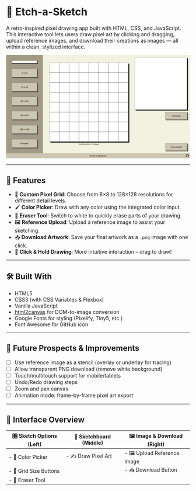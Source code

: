 # 🎨 Etch-a-Sketch

A retro-inspired pixel drawing app built with HTML, CSS, and JavaScript.  
This interactive tool lets users draw pixel art by clicking and dragging, upload reference images, and download their creations as images — all within a clean, stylized interface.

![Etch-a-Sketch Demo](/Assets/screenshotWithoutRef.png)

---

## 🚀 Features

- 🎨 **Custom Pixel Grid**: Choose from 8×8 to 128×128 resolutions for different detail levels.
- 🖌️ **Color Picker**: Draw with any color using the integrated color input.
- 🧽 **Eraser Tool**: Switch to white to quickly erase parts of your drawing.
- 🖼️ **Reference Upload**: Upload a reference image to assist your sketching.
- 📥 **Download Artwork**: Save your final artwork as a `.png` image with one click.
- 🧠 **Click & Hold Drawing**: More intuitive interaction – drag to draw!

---

## 🛠️ Built With

- HTML5  
- CSS3 (with CSS Variables & Flexbox)  
- Vanilla JavaScript  
- [html2canvas](https://html2canvas.hertzen.com/) for DOM-to-image conversion  
- Google Fonts for styling (Pixelify, Tiny5, etc.)  
- Font Awesome for GitHub icon

---

## 🔮 Future Prospects & Improvements

- [ ] Use reference image as a stencil (overlay or underlay for tracing)
- [ ] Allow transparent PNG download (remove white background)
- [ ] Touch/multitouch support for mobile/tablets
- [ ] Undo/Redo drawing steps
- [ ] Zoom and pan canvas
- [ ] Animation mode: frame-by-frame pixel art export

---

## 📸 Interface Overview

| 🎛️ Sketch Options (Left)      | 🎨 Sketchboard (Middle)        | 🖼️ Image & Download (Right)       |
|-------------------------------|--------------------------------|-----------------------------------|
| - 🎨 Color Picker             | - ✍️ Draw Pixel Art            | - 🖼️ Upload Reference Image       |
| - 📏 Grid Size Buttons        |                                | - 📥 Download Button              |
| - 🧽 Eraser Tool              |                                |                                   |